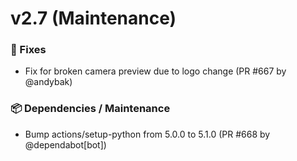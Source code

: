 # v2.7 (Maintenance)

### 🐛 Fixes

* Fix for broken camera preview due to logo change (PR #667 by @andybak)

### 📦 Dependencies / Maintenance

* Bump actions/setup-python from 5.0.0 to 5.1.0 (PR #668 by @dependabot\[bot])
